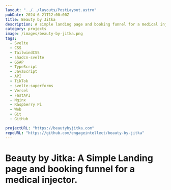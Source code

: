 ```yaml
---
layout: "../../layouts/PostLayout.astro"
pubDate: 2024-6-21T12:00:00Z
title: Beauty by Jitka
description: A simple landing page and booking funnel for a medical injector.
category: projects
image: /images/beauty-by-jitka.png
tags:
  - Svelte
  - CSS
  - TailwindCSS
  - shadcn-svelte
  - GSAP
  - TypeScript
  - JavaScript
  - API
  - TikTok
  - svelte-superforms
  - Vercel
  - FastAPI
  - Nginx
  - Raspberry Pi
  - Web
  - Git
  - GitHub

projectURL: "https://beautybyjitka.com"
repoURL: "https://github.com/engageintellect/beauty-by-jitka"
---
```


# Beauty by Jitka: A Simple Landing page and booking funnel for a medical injector.
